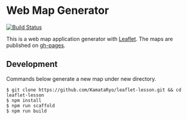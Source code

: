 # Web Map Generator

[![Build Status](https://travis-ci.org/KamataRyo/leaflet-lesson.svg?branch=master)](https://travis-ci.org/KamataRyo/leaflet-lesson)

This is a web map application generator with [Leaflet](http://leafletjs.com/).
The maps are published on [gh-pages](https://kamataryo.github.io/leaflet-lesson/).

## Development

Commands below generate a new map under new directory.

```
$ git clone https://github.com/KamataRyo/leaflet-lesson.git && cd leaflet-lesson
$ npm install
$ npm run scaffold
$ npm run build
```
